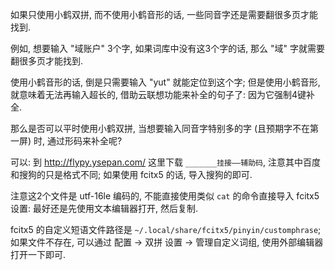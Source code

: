 如果只使用小鹤双拼, 而不使用小鹤音形的话, 一些同音字还是需要翻很多页才能找到.

例如, 想要输入 "域账户" 3个字, 如果词库中没有这3个字的话, 那么 "域"
字就需要翻很多页才能找到.

使用小鹤音形的话, 倒是只需要输入 "yut" 就能定位到这个字; 但是使用小鹤音形,
就意味着无法再输入超长的, 借助云联想功能来补全的句子了: 因为它强制4键补全.

那么是否可以平时使用小鹤双拼, 当想要输入同音字特别多的字 (且预期字不在第一屏)
时, 通过形码来补全呢?

可以: 到 <http://flypy.ysepan.com/> 这里下载 `_______挂接——辅助码`,
注意其中百度和搜狗的只是格式不同; 如果使用 fcitx5 的话, 导入搜狗的即可.

注意这2个文件是 utf-16le 编码的, 不能直接使用类似 `cat` 的命令直接导入
fcitx5 设置: 最好还是先使用文本编辑器打开, 然后复制.

fcitx5 的自定义短语文件路径是 `~/.local/share/fcitx5/pinyin/customphrase`;
如果文件不存在, 可以通过 配置 -> 双拼 设置 -> 管理自定义词组,
使用外部编辑器打开一下即可.
